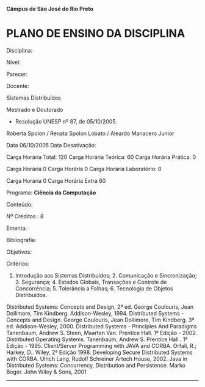 **Câmpus de São José do Rio Preto**


# PLANO DE ENSINO DA DISCIPLINA


Disciplina:

Nível:

Parecer:

Docente:


Sistemas Distribuídos

Mestrado e Doutorado

-  Resolução UNESP nº 87, de 05/10/2005.

Roberta Spolon / Renata Spolon Lobato / Aleardo Manacero Junior


Data 06/10/2005 Data Desativação:

Carga Horária Total: 120 Carga Horária Teórica: 60 Carga Horária Prática: 0


Carga Horária 0 Carga Horária 0 Carga Horária Laboratório: 0


Carga Horária 0 Carga Horária Extra 60

Programa: **Ciência da Computação**

Conteúdo:


Nº Créditos : 8


Ementa:

Bibliografia:

Objetivos:

Critérios:


1. Introdução aos Sistemas Distribuídos; 2. Comunicação e Sincronização; 3. Segurança; 4.
Estados Globais, Transações e Controle de Concorrência; 5. Tolerância a Falhas; 6.
Tecnologia de Objetos Distribuídos.

Distributed Systems: Concepts and Design, 2ª ed. George Coulouris, Jean Dollimore, Tim
Kindberg. Addison-Wesley, 1994.
Distributed Systems - Concepts and Design. George Coulouris, Jean Dollimore, Tim Kindberg.
3ª ed. Addison-Wesley, 2000.
Distributed Systems - Principles And Paradigms Tanenbaum, Andrew S. Steen, Maarten Van.
Prentice Hall. 1ª Edição - 2002.
Distributed Operating Systems. Tanenbaum, Andrew S. Prentice Hall . 1ª Edição - 1995.
Client/Server Programming with JAVA and CORBA. Orfali, R.; Harkey, D.. Wiley, 2ª Edição 1998.
Developing Secure Distributed Systems with CORBA. Ulrich Lang, Rudolf Schreiner Artech
House, 2002.
Java in Distributed Systems: Concurrency, Distribution and Persistence. Marko Boger. John
Wiley & Sons, 2001


-----

